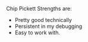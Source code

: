 Chip Pickett
Strengths are:
+ Pretty good technically
+ Persistent in my debugging
+ Easy to work with.